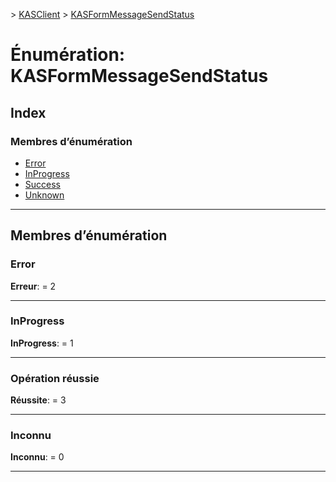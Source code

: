 [](../README.md) > [KASClient](../modules/kasclient.md) > [KASFormMessageSendStatus](../enums/kasclient.kasformmessagesendstatus.md)

# <a name="enumeration-kasformmessagesendstatus"></a>Énumération: KASFormMessageSendStatus

## <a name="index"></a>Index

### <a name="enumeration-members"></a>Membres d’énumération

* [Error](kasclient.kasformmessagesendstatus.md#error)
* [InProgress](kasclient.kasformmessagesendstatus.md#inprogress)
* [Success](kasclient.kasformmessagesendstatus.md#success)
* [Unknown](kasclient.kasformmessagesendstatus.md#unknown)

---

## <a name="enumeration-members"></a>Membres d’énumération

<a id="error"></a>

###  <a name="error"></a>Error

**Erreur**: = 2

___
<a id="inprogress"></a>

###  <a name="inprogress"></a>InProgress

**InProgress**: = 1

___
<a id="success"></a>

###  <a name="success"></a>Opération réussie

**Réussite**: = 3

___
<a id="unknown"></a>

###  <a name="unknown"></a>Inconnu

**Inconnu**: = 0

___

